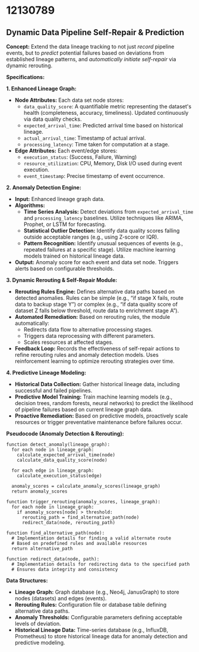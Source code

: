 # 12130789

## Dynamic Data Pipeline Self-Repair & Prediction

**Concept:** Extend the data lineage tracking to not just *record* pipeline events, but to *predict* potential failures based on deviations from established lineage patterns, and *automatically initiate self-repair* via dynamic rerouting.

**Specifications:**

**1. Enhanced Lineage Graph:**

*   **Node Attributes:** Each data set node stores:
    *   `data_quality_score`: A quantifiable metric representing the dataset's health (completeness, accuracy, timeliness). Updated continuously via data quality checks.
    *   `expected_arrival_time`: Predicted arrival time based on historical lineage.
    *   `actual_arrival_time`: Timestamp of actual arrival.
    *   `processing_latency`: Time taken for computation at a stage.
*   **Edge Attributes:** Each event/edge stores:
    *   `execution_status`: (Success, Failure, Warning)
    *   `resource_utilization`: CPU, Memory, Disk I/O used during event execution.
    *   `event_timestamp`: Precise timestamp of event occurrence.

**2. Anomaly Detection Engine:**

*   **Input:** Enhanced lineage graph data.
*   **Algorithms:**
    *   **Time Series Analysis:** Detect deviations from `expected_arrival_time` and `processing_latency` baselines.  Utilize techniques like ARIMA, Prophet, or LSTM for forecasting.
    *   **Statistical Outlier Detection:** Identify data quality scores falling outside acceptable ranges (e.g., using Z-score or IQR).
    *   **Pattern Recognition:**  Identify unusual sequences of events (e.g., repeated failures at a specific stage). Utilize machine learning models trained on historical lineage data.
*   **Output:**  Anomaly score for each event and data set node.  Triggers alerts based on configurable thresholds.

**3. Dynamic Rerouting & Self-Repair Module:**

*   **Rerouting Rules Engine:** Defines alternative data paths based on detected anomalies.  Rules can be simple (e.g., “if stage X fails, route data to backup stage Y”) or complex (e.g., “if data quality score of dataset Z falls below threshold, route data to enrichment stage A”).
*   **Automated Remediation:**  Based on rerouting rules, the module automatically:
    *   Redirects data flow to alternative processing stages.
    *   Triggers data reprocessing with different parameters.
    *   Scales resources at affected stages.
*   **Feedback Loop:**  Records the effectiveness of self-repair actions to refine rerouting rules and anomaly detection models.  Uses reinforcement learning to optimize rerouting strategies over time.

**4.  Predictive Lineage Modeling:**

*   **Historical Data Collection:**  Gather historical lineage data, including successful and failed pipelines.
*   **Predictive Model Training:**  Train machine learning models (e.g., decision trees, random forests, neural networks) to predict the likelihood of pipeline failures based on current lineage graph data.
*   **Proactive Remediation:**  Based on predictive models, proactively scale resources or trigger preventative maintenance before failures occur.

**Pseudocode (Anomaly Detection & Rerouting):**

```
function detect_anomaly(lineage_graph):
  for each node in lineage_graph:
    calculate_expected_arrival_time(node)
    calculate_data_quality_score(node)

  for each edge in lineage_graph:
    calculate_execution_status(edge)

  anomaly_scores = calculate_anomaly_scores(lineage_graph)
  return anomaly_scores

function trigger_rerouting(anomaly_scores, lineage_graph):
  for each node in lineage_graph:
    if anomaly_scores[node] > threshold:
      rerouting_path = find_alternative_path(node)
      redirect_data(node, rerouting_path)

function find_alternative_path(node):
  # Implementation details for finding a valid alternate route
  # Based on predefined rules and available resources
  return alternative_path

function redirect_data(node, path):
  # Implementation details for redirecting data to the specified path
  # Ensures data integrity and consistency
```

**Data Structures:**

*   **Lineage Graph:** Graph database (e.g., Neo4j, JanusGraph) to store nodes (datasets) and edges (events).
*   **Rerouting Rules:** Configuration file or database table defining alternative data paths.
*   **Anomaly Thresholds:** Configurable parameters defining acceptable levels of deviation.
*   **Historical Lineage Data:** Time-series database (e.g., InfluxDB, Prometheus) to store historical lineage data for anomaly detection and predictive modeling.